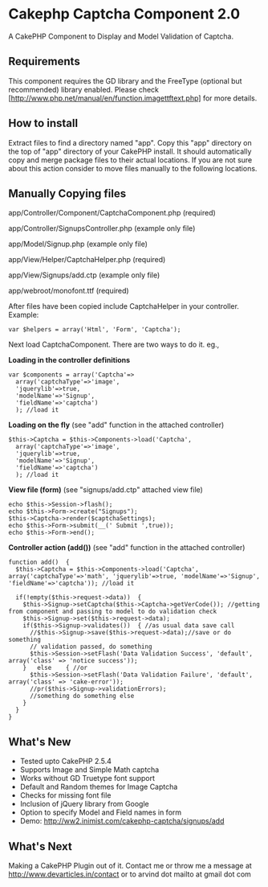 Cakephp Captcha Component 2.0
=============================

A CakePHP Component to Display and Model Validation of Captcha.

Requirements
--------------------
This component requires the GD library and the FreeType (optional but recommended) library enabled. Please check [http://www.php.net/manual/en/function.imagettftext.php] for more details.


How to install
--------------------

Extract files to find a directory named "app". Copy this "app" directory on the top of "app" directory of your CakePHP install. It should automatically copy and merge package files to their actual locations. If you are not sure about this action consider to move files manually to the following locations.

Manually Copying files
--------------------
app/Controller/Component/CaptchaComponent.php (required)

app/Controller/SignupsController.php (example only file)

app/Model/Signup.php (example only file)

app/View/Helper/CaptchaHelper.php (required)

app/View/Signups/add.ctp (example only file)

app/webroot/monofont.ttf (required)

After files have been copied include CaptchaHelper in your controller. Example:

    var $helpers = array('Html', 'Form', 'Captcha');

Next load CaptchaComponent. There are two ways to do it. eg.,

**Loading in the controller definitions**

    var $components = array('Captcha'=> 
      array('captchaType'=>'image', 
      'jquerylib'=>true, 
      'modelName'=>'Signup', 
      'fieldName'=>'captcha')
      ); //load it

**Loading on the fly** (see "add" function in the attached controller)

    $this->Captcha = $this->Components->load('Captcha', 
      array('captchaType'=>'image', 
      'jquerylib'=>true, 
      'modelName'=>'Signup', 
      'fieldName'=>'captcha')
      ); //load it

**View file (form)** (see "signups/add.ctp" attached view file)

    echo $this->Session->flash();
    echo $this->Form->create("Signups"); 
    $this->Captcha->render($captchaSettings);
    echo $this->Form->submit(__(' Submit ',true));
    echo $this->Form->end();

**Controller action (add())** (see "add" function in the attached controller)

    function add()	{
      $this->Captcha = $this->Components->load('Captcha', array('captchaType'=>'math', 'jquerylib'=>true, 'modelName'=>'Signup', 'fieldName'=>'captcha')); //load it

      if(!empty($this->request->data))	{
        $this->Signup->setCaptcha($this->Captcha->getVerCode()); //getting from component and passing to model to do validation check
        $this->Signup->set($this->request->data);
        if($this->Signup->validates())	{ //as usual data save call
          //$this->Signup->save($this->request->data);//save or do something
          // validation passed, do something
          $this->Session->setFlash('Data Validation Success', 'default', array('class' => 'notice success'));
        }	else	{ //or
          $this->Session->setFlash('Data Validation Failure', 'default', array('class' => 'cake-error'));
          //pr($this->Signup->validationErrors);
          //something do something else
        }
      }
    }

What's New
--------------------
* Tested upto CakePHP 2.5.4
* Supports Image and Simple Math captcha
* Works without GD Truetype font support
* Default and Random themes for Image Captcha
* Checks for missing font file
* Inclusion of jQuery library from Google
* Option to specify Model and Field names in form
* Demo: http://ww2.inimist.com/cakephp-captcha/signups/add

What's Next
--------------------

Making a CakePHP Plugin out of it. Contact me or throw me a message at http://www.devarticles.in/contact or to arvind dot mailto at gmail dot com
